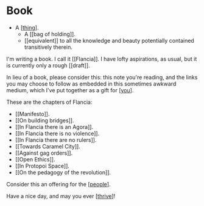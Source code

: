 # Book

- A [[thing]].
  - A [[bag of holding]].
  - [[equivalent]] to all the knowledge and beauty potentially contained transitively therein.

I'm writing a book. I call it [[Flancia]]. I have lofty aspirations, as usual, but it is currently only a rough [[draft]].

In lieu of a book, please consider this: this note you're reading, and the links you may choose to follow as embedded in this sometimes awkward medium, which I've put together as a gift for [[you]]. 

These are the chapters of Flancia:

- [[Manifesto]].
- [[On building bridges]].
- [[In Flancia there is an Agora]].
- [[In Flancia there is no violence]].
- [[In Flancia there are no rulers]].
- [[Towards Caramel City]].
- [[Against gag orders]].
- [[Open Ethics]].
- [[In Protopoi Space]].
- [[On the pedagogy of the revolution]].

Consider this an offering for the [[people]]. 

Have a nice day, and may you ever [[thrive]]!



[//begin]: # "Autogenerated link references for markdown compatibility"
[thing]: thing "Thing"
[you]: you "You"
[people]: people "People"
[thrive]: thrive "Thrive"
[//end]: # "Autogenerated link references"